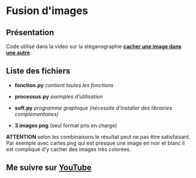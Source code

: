 # Fusion d'images

## Présentation

Code utilisé dans la video sur la stéganographie **[cacher une image dans une autre](https://youtu.be/QP9ZMG_XatA "Voir la vidéo")**.


## Liste des fichiers

* **fonction.py** 
*contient toutes les fonctions*    
  
* **processus.py**
*exemples d'utilisation*

* **soft.py**
*programme graphique (nécessite d'installer des librairies complémentaires)*

* **3 images png** (seul format pris en charge)

**ATTENTION** selon les combinaisons le résultat peut ne pas être satisfaisant. 
Par exemple avec cartes.png qui est presque une image en noir et blanc il est compliqué d'y cacher des images très colorées.

## Me suivre sur **[YouTube](https://www.youtube.com/th%C3%A9orisons/?sub_confirmation=1 "Mon YouTube")**
